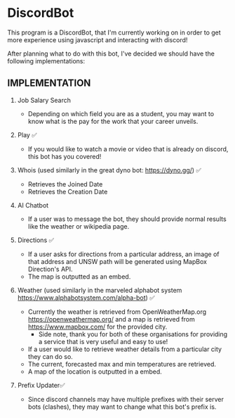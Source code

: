 # DiscordBot

This program is a DiscordBot, that I'm currently working on in order to get more experience using javascript and interacting with discord!

After planning what to do with this bot, I've decided we should have the following implementations:

## IMPLEMENTATION

1. Job Salary Search
   - Depending on which field you are as a student, you may want to know what is the pay for the work that your career unveils.
2. Play :white_check_mark:
   - If you would like to watch a movie or video that is already on discord, this bot has you covered!
3. Whois (used similarly in the great dyno bot: <https://dyno.gg/>) :white_check_mark:
   - Retrieves the Joined Date
   - Retrieves the Creation Date
4. AI Chatbot
   - If a user was to message the bot, they should provide normal results like the weather or wikipedia page.
5. Directions​ :white_check_mark:
   - If a user asks for directions from a particular address, an image of that
   address and UNSW path will be generated using MapBox Direction's API.
   - The map is outputted as an embed.
6. Weather (used similarly in the marveled alphabot system  <https://www.alphabotsystem.com/alpha-bot>) :white_check_mark:
   - Currently the weather is retrieved from OpenWeatherMap.org <https://openweathermap.org/> and a map is retrieved from <https://www.mapbox.com/> for the provided city.
     - Side note, thank you for both of these organisations for providing a service that is very useful and easy to use!
   - If a user would like to retrieve weather details from a particular city they can do so.
   - The current, forecasted max and min temperatures are retrieved.
   - A map of the location is outputted in a embed.

7. Prefix Updater:white_check_mark:
   - Since discord channels may have multiple prefixes with their server bots (clashes), they may want to change what this bot's prefix is.
